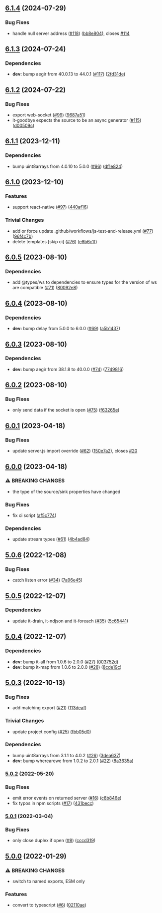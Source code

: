 ## [6.1.4](https://github.com/alanshaw/it-ws/compare/v6.1.3...v6.1.4) (2024-07-29)

### Bug Fixes

* handle null server address ([#118](https://github.com/alanshaw/it-ws/issues/118)) ([bb8e804](https://github.com/alanshaw/it-ws/commit/bb8e804b84ae0a3fd18d51a1edb677eb3be18c4e)), closes [#114](https://github.com/alanshaw/it-ws/issues/114)

## [6.1.3](https://github.com/alanshaw/it-ws/compare/v6.1.2...v6.1.3) (2024-07-24)

### Dependencies

* **dev:** bump aegir from 40.0.13 to 44.0.1 ([#117](https://github.com/alanshaw/it-ws/issues/117)) ([2fd31de](https://github.com/alanshaw/it-ws/commit/2fd31de1b58a3d97456f3e001c4c95d4a748899e))

## [6.1.2](https://github.com/alanshaw/it-ws/compare/v6.1.1...v6.1.2) (2024-07-22)


### Bug Fixes

* export web-socket ([#99](https://github.com/alanshaw/it-ws/issues/99)) ([9687a51](https://github.com/alanshaw/it-ws/commit/9687a514377724642818227912f264aa53578ee6))
* it-goodbye expects the source to be an async generator ([#115](https://github.com/alanshaw/it-ws/issues/115)) ([d00509c](https://github.com/alanshaw/it-ws/commit/d00509c616415ae02fe4bf36a172688afbdf9fe7))

## [6.1.1](https://github.com/alanshaw/it-ws/compare/v6.1.0...v6.1.1) (2023-12-11)


### Dependencies

* bump uint8arrays from 4.0.10 to 5.0.0 ([#96](https://github.com/alanshaw/it-ws/issues/96)) ([df1e824](https://github.com/alanshaw/it-ws/commit/df1e824e84b197f47c6ecbf943820cb6fe281388))

## [6.1.0](https://github.com/alanshaw/it-ws/compare/v6.0.5...v6.1.0) (2023-12-10)


### Features

* support react-native ([#97](https://github.com/alanshaw/it-ws/issues/97)) ([440af16](https://github.com/alanshaw/it-ws/commit/440af169944d9c703757d548522c25cc4c9502ac))


### Trivial Changes

* add or force update .github/workflows/js-test-and-release.yml ([#77](https://github.com/alanshaw/it-ws/issues/77)) ([96f4c7b](https://github.com/alanshaw/it-ws/commit/96f4c7b032123a23a94a54da8b74251c1db3b3ee))
* delete templates [skip ci] ([#76](https://github.com/alanshaw/it-ws/issues/76)) ([e8b6c1f](https://github.com/alanshaw/it-ws/commit/e8b6c1f4dc9cfb86afe007bd4c0ae3a1b40393e5))

## [6.0.5](https://github.com/alanshaw/it-ws/compare/v6.0.4...v6.0.5) (2023-08-10)


### Dependencies

* add @types/ws to dependencies to ensure types for the version of ws are compatible ([#71](https://github.com/alanshaw/it-ws/issues/71)) ([80092e8](https://github.com/alanshaw/it-ws/commit/80092e805c3ba3e2edd67191be5c6f07446d9cfb))

## [6.0.4](https://github.com/alanshaw/it-ws/compare/v6.0.3...v6.0.4) (2023-08-10)


### Dependencies

* **dev:** bump delay from 5.0.0 to 6.0.0 ([#69](https://github.com/alanshaw/it-ws/issues/69)) ([a5b1437](https://github.com/alanshaw/it-ws/commit/a5b14377053c2ba14a1c3611c989e9191920afda))

## [6.0.3](https://github.com/alanshaw/it-ws/compare/v6.0.2...v6.0.3) (2023-08-10)


### Dependencies

* **dev:** bump aegir from 38.1.8 to 40.0.0 ([#74](https://github.com/alanshaw/it-ws/issues/74)) ([7749816](https://github.com/alanshaw/it-ws/commit/774981645ff0491450068f5d0deb4f7b8d4fb887))

## [6.0.2](https://github.com/alanshaw/it-ws/compare/v6.0.1...v6.0.2) (2023-08-10)


### Bug Fixes

* only send data if the socket is open ([#75](https://github.com/alanshaw/it-ws/issues/75)) ([f63265e](https://github.com/alanshaw/it-ws/commit/f63265e17b8ee979fd2471b9cec0f8e98d0b5fd0))

## [6.0.1](https://github.com/alanshaw/it-ws/compare/v6.0.0...v6.0.1) (2023-04-18)


### Bug Fixes

* update server.js import override ([#62](https://github.com/alanshaw/it-ws/issues/62)) ([150e7a2](https://github.com/alanshaw/it-ws/commit/150e7a2e77f3206fc19521dc67d400f00b3d6483)), closes [#20](https://github.com/alanshaw/it-ws/issues/20)

## [6.0.0](https://github.com/alanshaw/it-ws/compare/v5.0.6...v6.0.0) (2023-04-18)


### ⚠ BREAKING CHANGES

* the type of the source/sink properties have changed

### Bug Fixes

* fix ci script ([af5c774](https://github.com/alanshaw/it-ws/commit/af5c7745f68912debcf04bb6a7214fac1b9834b5))


### Dependencies

* update stream types ([#61](https://github.com/alanshaw/it-ws/issues/61)) ([4b4ad84](https://github.com/alanshaw/it-ws/commit/4b4ad845f1e0615ff2cff603676c87578046bffe))

## [5.0.6](https://github.com/alanshaw/it-ws/compare/v5.0.5...v5.0.6) (2022-12-08)


### Bug Fixes

* catch listen error ([#34](https://github.com/alanshaw/it-ws/issues/34)) ([7a96e45](https://github.com/alanshaw/it-ws/commit/7a96e45ff0c15c51c8901c491e318b44e38226cf))

## [5.0.5](https://github.com/alanshaw/it-ws/compare/v5.0.4...v5.0.5) (2022-12-07)


### Dependencies

* update it-drain, it-ndjson and it-foreach ([#35](https://github.com/alanshaw/it-ws/issues/35)) ([5c65441](https://github.com/alanshaw/it-ws/commit/5c65441e2cd718b5338d9bc570091d4897e1e5e1))

## [5.0.4](https://github.com/alanshaw/it-ws/compare/v5.0.3...v5.0.4) (2022-12-07)


### Dependencies

* **dev:** bump it-all from 1.0.6 to 2.0.0 ([#27](https://github.com/alanshaw/it-ws/issues/27)) ([003752d](https://github.com/alanshaw/it-ws/commit/003752de90da52d27624f16d4d7f06d48f217539))
* **dev:** bump it-map from 1.0.6 to 2.0.0 ([#28](https://github.com/alanshaw/it-ws/issues/28)) ([8cde19c](https://github.com/alanshaw/it-ws/commit/8cde19c59342c39d325c80dc5c54fae469065d4a))

## [5.0.3](https://github.com/alanshaw/it-ws/compare/v5.0.2...v5.0.3) (2022-10-13)


### Bug Fixes

* add matching export ([#21](https://github.com/alanshaw/it-ws/issues/21)) ([113deaf](https://github.com/alanshaw/it-ws/commit/113deaf61121fc0330a7f559a3346cd54746bc07))


### Trivial Changes

* update project config ([#25](https://github.com/alanshaw/it-ws/issues/25)) ([fbb05d0](https://github.com/alanshaw/it-ws/commit/fbb05d0401c4ba021b82f6ec3940a191ffb84a2c))


### Dependencies

* bump uint8arrays from 3.1.1 to 4.0.2 ([#26](https://github.com/alanshaw/it-ws/issues/26)) ([3dea637](https://github.com/alanshaw/it-ws/commit/3dea637fde422091839b00093b9084ee63b0d25b))
* **dev:** bump wherearewe from 1.0.2 to 2.0.1 ([#22](https://github.com/alanshaw/it-ws/issues/22)) ([8a3635a](https://github.com/alanshaw/it-ws/commit/8a3635a5d229c23882a463b1db95a28a714db762))

### [5.0.2](https://github.com/alanshaw/it-ws/compare/v5.0.1...v5.0.2) (2022-05-20)


### Bug Fixes

* emit error events on returned server ([#16](https://github.com/alanshaw/it-ws/issues/16)) ([c8b846e](https://github.com/alanshaw/it-ws/commit/c8b846ee44a8321a0c080b039a05e975162c8db5))
* fix typos in npm scripts ([#17](https://github.com/alanshaw/it-ws/issues/17)) ([431becc](https://github.com/alanshaw/it-ws/commit/431becc2c9bc4d28df750e16db1d37241d21555d))

### [5.0.1](https://github.com/alanshaw/it-ws/compare/v5.0.0...v5.0.1) (2022-03-04)


### Bug Fixes

* only close duplex if open ([#8](https://github.com/alanshaw/it-ws/issues/8)) ([cccd319](https://github.com/alanshaw/it-ws/commit/cccd319cab6eca96ef6b26cba24fc423941d4f31))

## [5.0.0](https://github.com/alanshaw/it-ws/compare/v4.0.0...v5.0.0) (2022-01-29)


### ⚠ BREAKING CHANGES

* switch to named exports, ESM only

### Features

* convert to typescript ([#6](https://github.com/alanshaw/it-ws/issues/6)) ([02110ae](https://github.com/alanshaw/it-ws/commit/02110aea661b83cde311eb2ce28c8a3da5c0e2a0))
